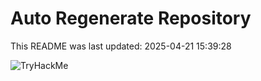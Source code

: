 # Auto Regenerate Repository

This README was last updated: 2025-04-21 15:39:28

 ![TryHackMe](https://tryhackme.com/badge/533634)